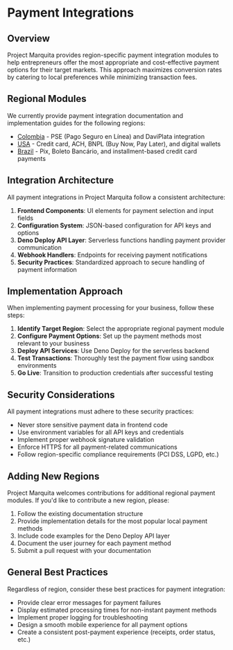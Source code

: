 # Payment Integrations

## Overview

Project Marquita provides region-specific payment integration modules to help entrepreneurs offer the most appropriate and cost-effective payment options for their target markets. This approach maximizes conversion rates by catering to local preferences while minimizing transaction fees.

## Regional Modules

We currently provide payment integration documentation and implementation guides for the following regions:

- [Colombia](./colombia.md) - PSE (Pago Seguro en Línea) and DaviPlata integration
- [USA](./usa.md) - Credit card, ACH, BNPL (Buy Now, Pay Later), and digital wallets
- [Brazil](./brazil.md) - Pix, Boleto Bancário, and installment-based credit card payments

## Integration Architecture

All payment integrations in Project Marquita follow a consistent architecture:

1. **Frontend Components**: UI elements for payment selection and input fields
2. **Configuration System**: JSON-based configuration for API keys and options
3. **Deno Deploy API Layer**: Serverless functions handling payment provider communication
4. **Webhook Handlers**: Endpoints for receiving payment notifications
5. **Security Practices**: Standardized approach to secure handling of payment information

## Implementation Approach

When implementing payment processing for your business, follow these steps:

1. **Identify Target Region**: Select the appropriate regional payment module
2. **Configure Payment Options**: Set up the payment methods most relevant to your business
3. **Deploy API Services**: Use Deno Deploy for the serverless backend
4. **Test Transactions**: Thoroughly test the payment flow using sandbox environments
5. **Go Live**: Transition to production credentials after successful testing

## Security Considerations

All payment integrations must adhere to these security practices:

- Never store sensitive payment data in frontend code
- Use environment variables for all API keys and credentials
- Implement proper webhook signature validation
- Enforce HTTPS for all payment-related communications
- Follow region-specific compliance requirements (PCI DSS, LGPD, etc.)

## Adding New Regions

Project Marquita welcomes contributions for additional regional payment modules. If you'd like to contribute a new region, please:

1. Follow the existing documentation structure
2. Provide implementation details for the most popular local payment methods
3. Include code examples for the Deno Deploy API layer
4. Document the user journey for each payment method
5. Submit a pull request with your documentation

## General Best Practices

Regardless of region, consider these best practices for payment integration:

- Provide clear error messages for payment failures
- Display estimated processing times for non-instant payment methods
- Implement proper logging for troubleshooting
- Design a smooth mobile experience for all payment options
- Create a consistent post-payment experience (receipts, order status, etc.)
